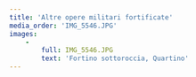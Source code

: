 ```yaml
---
title: 'Altre opere militari fortificate'
media_order: 'IMG_5546.JPG'
images:
    -
        full: IMG_5546.JPG
        text: 'Fortino sottoroccia, Quartino'
---
```



